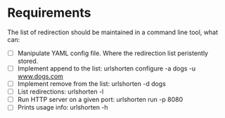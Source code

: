 # Requirements

The list of redirection should be maintained in a command line tool, what can:

- [ ] Manipulate YAML config file. Where the redirection list peristently stored.
- [ ] Implement append to the list: urlshorten configure -a dogs -u www.dogs.com
- [ ] Implement remove from the list: urlshorten -d dogs
- [ ] List redirections: urlshorten -l
- [ ] Run HTTP server on a given port: urlshorten run -p 8080
- [ ] Prints usage info: urlshorten -h
